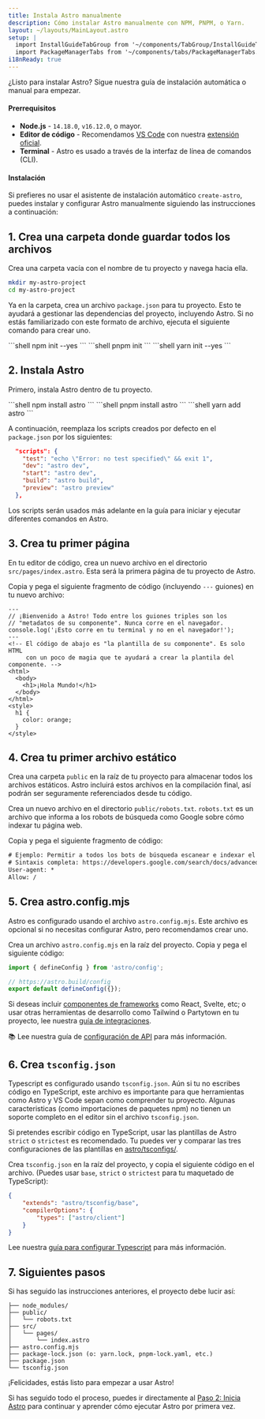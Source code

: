 ```yaml
---
title: Instala Astro manualmente
description: Cómo instalar Astro manualmente con NPM, PNPM, o Yarn.
layout: ~/layouts/MainLayout.astro
setup: |
  import InstallGuideTabGroup from '~/components/TabGroup/InstallGuideTabGroup.astro';
  import PackageManagerTabs from '~/components/tabs/PackageManagerTabs.astro'
i18nReady: true
---
```

¿Listo para instalar Astro? Sigue nuestra guía de instalación automática o manual para empezar.

#### Prerrequisitos

- **Node.js** - `14.18.0`, `v16.12.0`, o mayor.
- **Editor de código** - Recomendamos [VS Code](https://code.visualstudio.com/) con nuestra [extensión oficial](https://marketplace.visualstudio.com/items?itemName=astro-build.astro-vscode).
- **Terminal** - Astro es usado a través de la interfaz de línea de comandos (CLI).

<InstallGuideTabGroup />

#### Instalación

Si prefieres no usar el asistente de instalación automático `create-astro`, puedes instalar y configurar Astro manualmente siguiendo las instrucciones a continuación:

## 1. Crea una carpeta donde guardar todos los archivos

Crea una carpeta vacía con el nombre de tu proyecto y navega hacia ella.

```bash
mkdir my-astro-project
cd my-astro-project
```

Ya en la carpeta, crea un archivo `package.json` para tu proyecto. Esto te ayudará a gestionar las dependencias del proyecto, incluyendo Astro. Si no estás familiarizado con este formato de archivo, ejecuta el siguiente comando para crear uno.

<PackageManagerTabs>
  <Fragment slot="npm">
  ```shell
  npm init --yes
  ```
  </Fragment>
  <Fragment slot="pnpm">
  ```shell
  pnpm init 
  ```
  </Fragment>
  <Fragment slot="yarn">
  ```shell
  yarn init --yes
  ```
  </Fragment>
</PackageManagerTabs>


## 2. Instala Astro

Primero, instala Astro dentro de tu proyecto.

<PackageManagerTabs>
  <Fragment slot="npm">
  ```shell
  npm install astro
  ```
  </Fragment>
  <Fragment slot="pnpm">
  ```shell
  pnpm install astro 
  ```
  </Fragment>
  <Fragment slot="yarn">
  ```shell
  yarn add astro
  ```
  </Fragment>
</PackageManagerTabs>

A continuación, reemplaza los scripts creados por defecto en el `package.json` por los siguientes:

```json title="package.json" del={2} ins={3-6}
  "scripts": {
    "test": "echo \"Error: no test specified\" && exit 1",
    "dev": "astro dev",
    "start": "astro dev",
    "build": "astro build",
    "preview": "astro preview"
  },
```

Los scripts serán usados más adelante en la guía para iniciar y ejecutar diferentes comandos en Astro.

## 3. Crea tu primer página

En tu editor de código, crea un nuevo archivo en el directorio `src/pages/index.astro`. Esta será la primera página de tu proyecto de Astro.

Copia y pega el siguiente fragmento de código (incluyendo `---` guiones) en tu nuevo archivo:

```astro title="src/pages/index.astro"
---
// ¡Bienvenido a Astro! Todo entre los guiones triples son los 
// "metadatos de su componente". Nunca corre en el navegador.
console.log('¡Esto corre en tu terminal y no en el navegador!');
---
<!-- El código de abajo es "la plantilla de su componente". Es solo HTML 
     con un poco de magia que te ayudará a crear la plantila del componente. -->
<html>
  <body>
    <h1>¡Hola Mundo!</h1>
  </body>
</html>
<style>
  h1 {
    color: orange;
  }
</style>
```

## 4. Crea tu primer archivo estático

Crea una carpeta `public` en la raíz de tu proyecto para almacenar todos los archivos estáticos. Astro incluirá estos archivos en la compilación final, así podrán ser seguramente referenciados desde tu código.

Crea un nuevo archivo en el directorio `public/robots.txt`. `robots.txt` es un archivo que informa a los robots de búsqueda como Google sobre cómo indexar tu página web.

Copia y pega el siguiente fragmento de código:

```diff title="public/robots.txt"
# Ejemplo: Permitir a todos los bots de búsqueda escanear e indexar el sitio web. 
# Sintaxis completa: https://developers.google.com/search/docs/advanced/robots/create-robots-txt
User-agent: *
Allow: /
```

## 5. Crea astro.config.mjs

Astro es configurado usando el archivo `astro.config.mjs`. Este archivo es opcional si no necesitas configurar Astro, pero recomendamos crear uno.

Crea un archivo `astro.config.mjs` en la raíz del proyecto. Copia y pega el siguiente código:

```js title="astro.config.mjs"
import { defineConfig } from 'astro/config';

// https://astro.build/config
export default defineConfig({});
```

Si deseas incluir [componentes de frameworks](/es/core-concepts/framework-components/) como React, Svelte, etc; o usar otras herramientas de desarrollo como Tailwind o Partytown en tu proyecto, lee nuestra [guía de integraciones](/es/guides/integrations-guide/).

📚 Lee nuestra guía de [configuración de API](/es/reference/configuration-reference/) para más información.

## 6. Crea `tsconfig.json`

Typescript es configurado usando `tsconfig.json`. Aún si tu no escribes código en TypeScript, este archivo es importante para que herramientas como Astro y VS Code sepan como comprender tu proyecto. Algunas caracteristicas (como importaciones de paquetes npm) no tienen un soporte completo en el editor sin el archivo `tsconfig.json`.

Si pretendes escribir código en TypeScript, usar las plantillas de Astro `strict` o `strictest` es recomendado. Tu puedes ver y comparar las tres configuraciones de las plantillas en [astro/tsconfigs/](https://github.com/withastro/astro/blob/main/packages/astro/tsconfigs/).

Crea `tsconfig.json` en la raíz del proyecto, y copia el siguiente código en el archivo. (Puedes usar `base`, `strict` o `strictest` para tu maquetado de TypeScript):

``` json title="tsconfig.json" "base"
{
	"extends": "astro/tsconfig/base",
	"compilerOptions": {
		"types": ["astro/client"]
	}
}
```

Lee nuestra [guía para configurar Typescript](es/guides/typescript#configuración) para más información.

## 7. Siguientes pasos

Si has seguido las instrucciones anteriores, el proyecto debe lucir así:

```
├── node_modules/
├── public/
│   └── robots.txt
├── src/
│   └── pages/
│       └── index.astro
├── astro.config.mjs
├── package-lock.json (o: yarn.lock, pnpm-lock.yaml, etc.)
├── package.json
└── tsconfig.json
```

¡Felicidades, estás listo para empezar a usar Astro!

Si has seguido todo el proceso, puedes ir directamente al [Paso 2: Inicia Astro](/es/install/auto/#2-inicia-astro-) para continuar y aprender cómo ejecutar Astro por primera vez.
